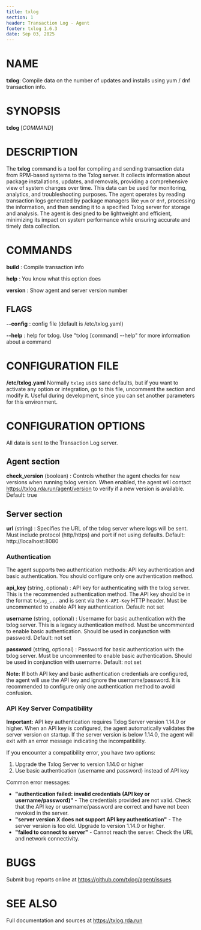 ```yaml
---
title: txlog
section: 1
header: Transaction Log - Agent
footer: txlog 1.6.3
date: Sep 03, 2025
---
```


# NAME

**txlog**: Compile data on the number of updates and installs using
yum / dnf transaction info.

# SYNOPSIS

**txlog** [*COMMAND*]

# DESCRIPTION

The **txlog** command is a tool for compiling and sending transaction data from
RPM-based systems to the Txlog server. It collects information about package
installations, updates, and removals, providing a comprehensive view of system
changes over time. This data can be used for monitoring, analytics, and
troubleshooting purposes. The agent operates by reading transaction logs
generated by package managers like `yum` or `dnf`, processing the information,
and then sending it to a specified Txlog server for storage and analysis. The
agent is designed to be lightweight and efficient, minimizing its impact on
system performance while ensuring accurate and timely data collection.

# COMMANDS

**build**
: Compile transaction info

**help**
: You know what this option does

**version**
: Show agent and server version number

## FLAGS

**--config**
: config file (default is /etc/txlog.yaml)

**--help**
: help for txlog. Use "txlog [command] --help" for more information about a command

# CONFIGURATION FILE

**/etc/txlog.yaml**
Normally `txlog` uses sane defaults, but if you want to activate any option or
integration, go to this file, uncomment the section and modify it. Useful during
development, since you can set another parameters for this environment.

# CONFIGURATION OPTIONS

All data is sent to the Transaction Log server.

## Agent section

**check_version** (boolean)
: Controls whether the agent checks for new versions when running txlog version.
When enabled, the agent will contact https://txlog.rda.run/agent/version to
verify if a new version is available. Default: true

## Server section

**url** (string)
: Specifies the URL of the txlog server where logs will be sent. Must include
protocol (http/https) and port if not using defaults. Default: http://localhost:8080

### Authentication

The agent supports two authentication methods: API key authentication and basic
authentication. You should configure only one authentication method.

**api_key** (string, optional)
: API key for authenticating with the txlog server. This is the recommended
authentication method. The API key should be in the format `txlog_...` and is
sent via the `X-API-Key` HTTP header. Must be uncommented to enable API key
authentication. Default: not set

**username** (string, optional)
: Username for basic authentication with the txlog server. This is a legacy
authentication method. Must be uncommented to enable basic authentication.
Should be used in conjunction with password. Default: not set

**password** (string, optional)
: Password for basic authentication with the txlog server. Must be uncommented
to enable basic authentication. Should be used in conjunction with username.
Default: not set

**Note:** If both API key and basic authentication credentials are configured,
the agent will use the API key and ignore the username/password. It is
recommended to configure only one authentication method to avoid confusion.

### API Key Server Compatibility

**Important:** API key authentication requires Txlog Server version 1.14.0 or
higher. When an API key is configured, the agent automatically validates the
server version on startup. If the server version is below 1.14.0, the agent will
exit with an error message indicating the incompatibility.

If you encounter a compatibility error, you have two options:

1. Upgrade the Txlog Server to version 1.14.0 or higher
2. Use basic authentication (username and password) instead of API key

Common error messages:

- **"authentication failed: invalid credentials (API key or username/password)"** - The
  credentials provided are not valid. Check that the API key or username/password
  are correct and have not been revoked in the server.
- **"server version X does not support API key authentication"** - The server
  version is too old. Upgrade to version 1.14.0 or higher.
- **"failed to connect to server"** - Cannot reach the server. Check the URL
  and network connectivity.

# BUGS

Submit bug reports online at
<https://github.com/txlog/agent/issues>

# SEE ALSO

Full documentation and sources at
<https://txlog.rda.run>
